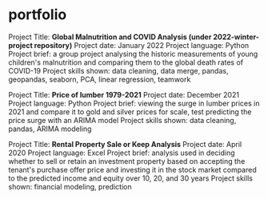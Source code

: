 # portfolio
Project Title: <b>Global Malnutrition and COVID Analysis (under 2022-winter-project repository)</b>
Project date: January 2022
Project language: Python
Project brief: a group project analysing the historic measurements of young children's malnutrition and comparing them to the global death rates of COVID-19
Project skills shown: data cleaning, data merge, pandas, geopandas, seaborn, PCA, linear regression, teamwork


Project Title: <b>Price of lumber 1979-2021</b>
Project date: December 2021
Project language: Python
Project brief: viewing the surge in lumber prices in 2021 and compare it to gold and silver prices for scale, test predicting the price surge with an ARIMA model
Project skills shown: data cleaning, pandas, ARIMA modeling


Project Title: <b>Rental Property Sale or Keep Analysis</b>
Project date: April 2020
Project language: Excel
Project brief: analysis used in deciding whether to sell or retain an investment property based on accepting the tenant's purchase offer price and investing it in the stock market compared to the predicted income and equity over 10, 20, and 30 years
Project skills shown: financial modeling, prediction
